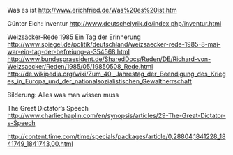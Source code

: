 Was es ist
http://www.erichfried.de/Was%20es%20ist.htm

Günter Eich: Inventur
http://www.deutschelyrik.de/index.php/inventur.html

Weizsäcker-Rede 1985
Ein Tag der Erinnerung
http://www.spiegel.de/politik/deutschland/weizsaecker-rede-1985-8-mai-war-ein-tag-der-befreiung-a-354568.html
http://www.bundespraesident.de/SharedDocs/Reden/DE/Richard-von-Weizsaecker/Reden/1985/05/19850508_Rede.html
http://de.wikipedia.org/wiki/Zum_40._Jahrestag_der_Beendigung_des_Krieges_in_Europa_und_der_nationalsozialistischen_Gewaltherrschaft

Bilderung: Alles was man wissen muss

The Great Dictator’s Speech
http://www.charliechaplin.com/en/synopsis/articles/29-The-Great-Dictator-s-Speech


http://content.time.com/time/specials/packages/article/0,28804,1841228_1841749_1841743,00.html